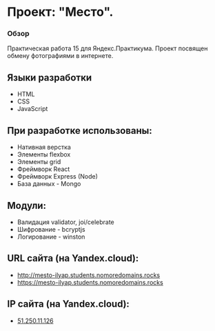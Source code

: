 # Проект: "Место".
### Обзор
Практическая работа 15 для Яндекс.Практикума. Проект посвящен обмену фотографиями в интернете.
## Языки разработки
* HTML
* CSS
* JavaScript

## При разработке использованы:
* Нативная верстка
* Элементы flexbox
* Элементы grid
* Фреймворк React
* Фреймворк Express (Node)
* База данных - Mongo

## Модули:
* Валидация validator, joi/celebrate
* Шифрование - bcryptjs
* Логирование - winston

## URL сайта (на Yandex.cloud):
* http://mesto-ilyap.students.nomoredomains.rocks
* https://mesto-ilyap.students.nomoredomains.rocks
## IP сайта (на Yandex.cloud):
* [51.250.11.126](https://51.250.11.126)
